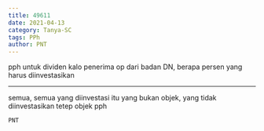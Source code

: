 ```yaml
---
title: 49611
date: 2021-04-13
category: Tanya-SC
tags: PPh
author: PNT
---
```


pph untuk dividen kalo penerima op dari badan DN, berapa persen yang harus diinvestasikan

---

semua, semua yang diinvestasi itu yang bukan objek, yang tidak diinvestasikan tetep objek pph

`PNT`
